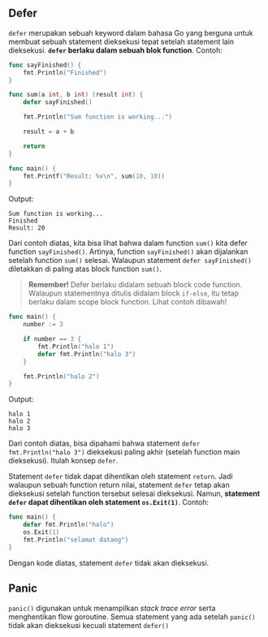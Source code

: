 ## Defer

`defer` merupakan sebuah keyword dalam bahasa Go yang berguna untuk membuat sebuah statement dieksekusi tepat setelah statement lain dieksekusi. **`defer` berlaku dalam sebuah blok function**. Contoh:

```go
func sayFinished() {
	fmt.Println("Finished")
}

func sum(a int, b int) (result int) {
	defer sayFinished()

	fmt.Println("Sum function is working...")

	result = a + b

	return
}

func main() {
	fmt.Printf("Result: %v\n", sum(10, 10))
}
```

Output:

```
Sum function is working...
Finished
Result: 20
```

Dari contoh diatas, kita bisa lihat bahwa dalam function `sum()` kita defer function `sayFinished()`. Artinya, function `sayFinished()` akan dijalankan setelah function `sum()` selesai. Walaupun statement `defer sayFinished()` diletakkan di paling atas block function `sum()`.

> **Remember!** Defer berlaku didalam sebuah block code function. Walaupun statementnya ditulis didalam block `if-else`, itu tetap berlaku dalam scope block function. Lihat contoh dibawah!

```go
func main() {
    number := 3

    if number == 3 {
        fmt.Println("halo 1")
        defer fmt.Println("halo 3")
    }

    fmt.Println("halo 2")
}
```

Output:

```
halo 1
halo 2
halo 3
```

Dari contoh diatas, bisa dipahami bahwa statement `defer fmt.Println("halo 3")` dieksekusi paling akhir (setelah function main dieksekusi). Itulah konsep `defer`.

Statement `defer` tidak dapat dihentikan oleh statement `return`. Jadi walaupun sebuah function return nilai, statement `defer` tetap akan dieksekusi setelah function tersebut selesai dieksekusi. Namun, **statement `defer` dapat dihentikan oleh statement `os.Exit(1)`**. Contoh:

```go
func main() {
    defer fmt.Println("halo")
    os.Exit(1)
    fmt.Println("selamat datang")
}
```

Dengan kode diatas, statement `defer` tidak akan dieksekusi.

## Panic

`panic()` digunakan untuk menampilkan *stack trace error* serta menghentikan flow goroutine. Semua statement yang ada setelah `panic()` tidak akan dieksekusi kecuali statement `defer()`